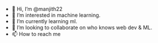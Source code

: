 - 👋 Hi, I’m @manjith22
- 👀 I’m interested in machine learning.
- 🌱 I’m currently learning ml.
- 💞️ I’m looking to collaborate on who knows web dev & ML.
- 📫 How to reach me 

<!---
manjith22/manjith22 is a ✨ special ✨ repository because its `README.md` (this file) appears on your GitHub profile.
You can click the Preview link to take a look at your changes.
--->
